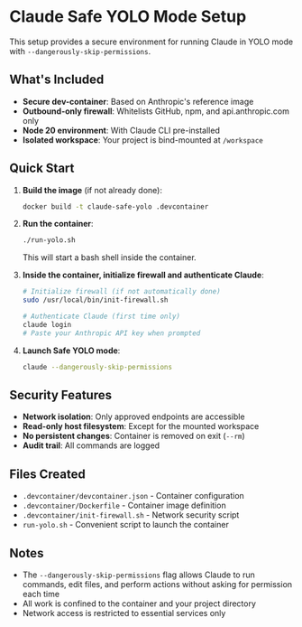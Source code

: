 # Claude Safe YOLO Mode Setup

This setup provides a secure environment for running Claude in YOLO mode with `--dangerously-skip-permissions`.

## What's Included

- **Secure dev-container**: Based on Anthropic's reference image
- **Outbound-only firewall**: Whitelists GitHub, npm, and api.anthropic.com only
- **Node 20 environment**: With Claude CLI pre-installed
- **Isolated workspace**: Your project is bind-mounted at `/workspace`

## Quick Start

1. **Build the image** (if not already done):
   ```bash
   docker build -t claude-safe-yolo .devcontainer
   ```

2. **Run the container**:
   ```bash
   ./run-yolo.sh
   ```
   
   This will start a bash shell inside the container.

3. **Inside the container, initialize firewall and authenticate Claude**:
   ```bash
   # Initialize firewall (if not automatically done)
   sudo /usr/local/bin/init-firewall.sh
   
   # Authenticate Claude (first time only)
   claude login
   # Paste your Anthropic API key when prompted
   ```

4. **Launch Safe YOLO mode**:
   ```bash
   claude --dangerously-skip-permissions
   ```

## Security Features

- **Network isolation**: Only approved endpoints are accessible
- **Read-only host filesystem**: Except for the mounted workspace
- **No persistent changes**: Container is removed on exit (`--rm`)
- **Audit trail**: All commands are logged

## Files Created

- `.devcontainer/devcontainer.json` - Container configuration
- `.devcontainer/Dockerfile` - Container image definition
- `.devcontainer/init-firewall.sh` - Network security script
- `run-yolo.sh` - Convenient script to launch the container

## Notes

- The `--dangerously-skip-permissions` flag allows Claude to run commands, edit files, and perform actions without asking for permission each time
- All work is confined to the container and your project directory
- Network access is restricted to essential services only